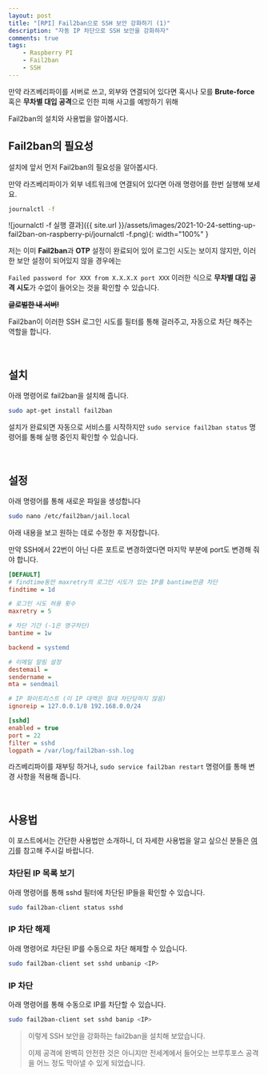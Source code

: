 ```yaml
---
layout: post
title: "[RPI] Fail2ban으로 SSH 보안 강화하기 (1)"
description: "자동 IP 차단으로 SSH 보안을 강화하자"
comments: true
tags:
    - Raspberry PI
    - Fail2ban
    - SSH
---
```


만약 라즈베리파이를 서버로 쓰고, 외부와 연결되어 있다면 혹시나 모를 **Brute-force** 혹은 **무차별 대입 공격**으로 인한 피해 사고를 예방하기 위해

Fail2ban의 설치와 사용법을 알아봅시다.

## Fail2ban의 필요성

설치에 앞서 먼저 Fail2ban의 필요성을 알아봅시다.

만약 라즈베리파이가 외부 네트워크에 연결되어 있다면 아래 명령어를 한번 실행해 보세요.

```bash
journalctl -f
```

![journalctl -f 실행 결과]({{ site.url }}/assets/images/2021-10-24-setting-up-fail2ban-on-raspberry-pi/journalctl -f.png){: width="100%" }

저는 이미 **Fail2ban**과 **OTP** 설정이 완료되어 있어 로그인 시도는 보이지 않지만, 이러한 보안 설정이 되어있지 않을 경우에는

`Failed password for XXX from X.X.X.X port XXX` 이러한 식으로 **무차별 대입 공격 시도**가 수없이 들어오는 것을 확인할 수 있습니다.

**~~글로벌한 내 서버!~~**

Fail2ban이 이러한 SSH 로그인 시도를 필터를 통해 걸러주고, 자동으로 차단 해주는 역할을 합니다.

<br>

## 설치

아래 명령어로 fail2ban을 설치해 줍니다.

```bash
sudo apt-get install fail2ban
```

설치가 완료되면 자동으로 서비스를 시작하지만 `sudo service fail2ban status` 명령어를 통해 실행 중인지 확인할 수 있습니다.

<br>

## 설정

아래 명령어를 통해 새로운 파일을 생성합니다

```bash
sudo nano /etc/fail2ban/jail.local
```

아래 내용을 보고 원하는 데로 수정한 후 저장합니다.

만약 SSH에서 22번이 아닌 다른 포트로 변경하였다면 마지막 부분에 port도 변경해 줘야 합니다.

```ini
[DEFAULT]
# findtime동안 maxretry의 로그인 시도가 있는 IP를 bantime만큼 차단
findtime = 1d

# 로그인 시도 허용 횟수
maxretry = 5

# 차단 기간 (-1은 영구차단)
bantime = 1w

backend = systemd

# 이메일 알림 설정
destemail =
sendername =
mta = sendmail

# IP 화이트리스트 (이 IP 대역은 절대 차단당하지 않음)
ignoreip = 127.0.0.1/8 192.168.0.0/24

[sshd]
enabled = true
port = 22
filter = sshd
logpath = /var/log/fail2ban-ssh.log
```

라즈베리파이를 재부팅 하거나, `sudo service fail2ban restart` 명령어를 통해 변경 사항을 적용해 줍니다.

<br>

## 사용법

이 포스트에서는 간단한 사용법만 소개하니, 더 자세한 사용법을 알고 싶으신 분들은 [여기](https://www.fail2ban.org/wiki/index.php/Main_Page)를 참고해 주시길 바랍니다.

### 차단된 IP 목록 보기

아래 명령어를 통해 sshd 필터에 차단된 IP들을 확인할 수 있습니다.

```bash
sudo fail2ban-client status sshd
```

### IP 차단 해제

아래 명령어로 차단된 IP를 수동으로 차단 해제할 수 있습니다.

```bash
sudo fail2ban-client set sshd unbanip <IP>
```

### IP 차단

아래 명령어를 통해 수동으로 IP를 차단할 수 있습니다.

```bash
sudo fail2ban-client set sshd banip <IP>
```

> 이렇게 SSH 보안을 강화하는 fail2ban을 설치해 보았습니다.
>
> 이제 공격에 완벽히 안전한 것은 아니지만 전세계에서 들어오는 브루투포스 공격을 어느 정도 막아낼 수 있게 되었습니다.
